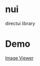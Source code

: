 nui
===

directui library

Demo
====

[Image Viewer](https://github.com/hufuman/nui/blob/master/DemoBin/imgviewer.exe?raw=true)
